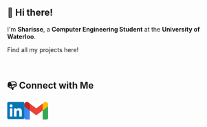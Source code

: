 ## 👋 Hi there!

I'm **Sharisse**, a **Computer Engineering Student** at the **University of Waterloo**.

Find all my projects here!

<br/>

## 📭 Connect with Me 
<div align="center"><a href="https://www.linkedin.com/in/sharisseji"><img align="left" src="https://raw.githubusercontent.com/sharisseji/sharisseji/main/linkedin_logo.png" alt="Sharisse Ji | LinkedIn" width="40px"/></a></div>

<a href="mailto:dj.jarout@gmail.com"><img align="left" src="https://raw.githubusercontent.com/sharisseji/sharisseji/main/gmail_logo.png" alt="Sharisse Ji | Gmail" width="55px"/></a>
<!---
sharisseji/sharisseji is a ✨ special ✨ repository because its `README.md` (this file) appears on your GitHub profile.
You can click the Preview link to take a look at your changes.
--->
